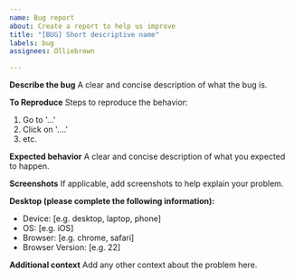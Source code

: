 ```yaml
---
name: Bug report
about: Create a report to help us improve
title: "[BUG] Short descriptive name"
labels: bug
assignees: Olliebrown

---
```


**Describe the bug**
A clear and concise description of what the bug is.

**To Reproduce**
Steps to reproduce the behavior:
1. Go to '...'
2. Click on '....'
3. etc.

**Expected behavior**
A clear and concise description of what you expected to happen.

**Screenshots**
If applicable, add screenshots to help explain your problem.

**Desktop (please complete the following information):**
- Device: [e.g. desktop, laptop, phone]
 - OS: [e.g. iOS]
 - Browser: [e.g. chrome, safari]
 - Browser Version: [e.g. 22]

**Additional context**
Add any other context about the problem here.
